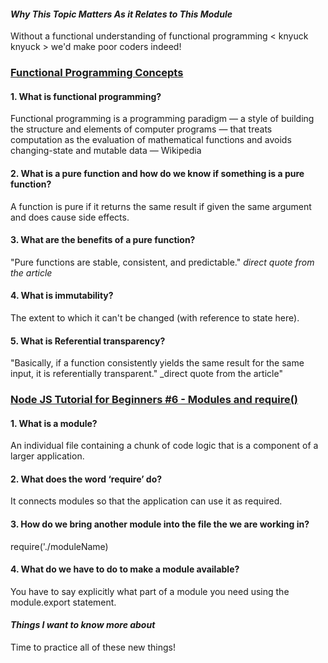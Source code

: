 #### *Why This Topic Matters As it Relates to This Module*
Without a functional understanding of functional programming < knyuck knyuck > we'd make poor coders indeed!

### [Functional Programming Concepts](https://medium.com/the-renaissance-developer/concepts-of-functional-programming-in-javascript-6bc84220d2aa)

#### 1. What is functional programming?
Functional programming is a programming paradigm — a style of building the structure and elements of computer programs — that treats computation as the evaluation of mathematical functions and avoids changing-state and mutable data — Wikipedia

#### 2. What is a pure function and how do we know if something is a pure function?
A function is pure if it returns the same result if given the same argument and does cause side effects.

#### 3. What are the benefits of a pure function?
"Pure functions are stable, consistent, and predictable." _direct quote from the article_

#### 4. What is immutability?
The extent to which it can't be changed (with reference to state here).

#### 5. What is Referential transparency?
"Basically, if a function consistently yields the same result for the same input, it is referentially transparent." _direct quote from the article"


### [Node JS Tutorial for Beginners #6 - Modules and require()](https://www.youtube.com/watch?v=xHLd36QoS4k)
#### 


#### 1. What is a module?
An individual file containing a chunk of code logic that is a component of a larger application. 

#### 2. What does the word ‘require’ do?
It connects modules so that the application can use it as required.

#### 3. How do we bring another module into the file the we are working in?
require('./moduleName)

#### 4. What do we have to do to make a module available?
You have to say explicitly what part of a module you need using the module.export statement.


#### *Things I want to know more about*
Time to practice all of these new things!